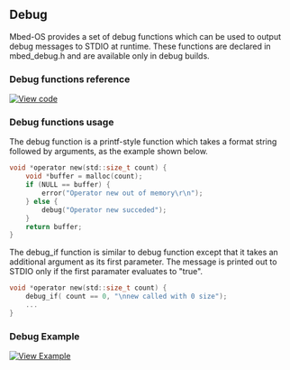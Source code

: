 ## Debug

Mbed-OS provides a set of debug functions which can be used to output debug messages to STDIO at runtime. These functions are declared in mbed_debug.h and are available only in debug builds.

### Debug functions reference

[![View code](https://www.mbed.com/embed/?type=library)](https://os.mbed.com/docs/v5.6/mbed-os-api-doxy/group__platform__debug.html)

### Debug functions usage

The debug function is a printf-style function which takes a format string followed by arguments, as the example shown below.

```C
void *operator new(std::size_t count) {
    void *buffer = malloc(count);
    if (NULL == buffer) {
        error("Operator new out of memory\r\n");
    } else {
        debug("Operator new succeded");
    }
    return buffer;
}
```
The debug_if function is similar to debug function except that it takes an additional argument
as its first parameter. The message is printed out to STDIO only if the first paramater evaluates to "true".

```C
void *operator new(std::size_t count) {
    debug_if( count == 0, "\nnew called with 0 size");
    ...
} 
```
### Debug Example

[![View Example](https://www.mbed.com/embed/?url=https://github.com/ARMmbed/mbed-os-example-platform-utils)](https://github.com/ARMmbed/mbed-os-example-platform-utils) 